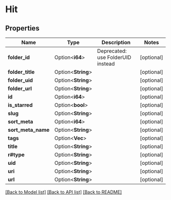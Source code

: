 # Hit

## Properties

Name | Type | Description | Notes
------------ | ------------- | ------------- | -------------
**folder_id** | Option<**i64**> | Deprecated: use FolderUID instead | [optional]
**folder_title** | Option<**String**> |  | [optional]
**folder_uid** | Option<**String**> |  | [optional]
**folder_url** | Option<**String**> |  | [optional]
**id** | Option<**i64**> |  | [optional]
**is_starred** | Option<**bool**> |  | [optional]
**slug** | Option<**String**> |  | [optional]
**sort_meta** | Option<**i64**> |  | [optional]
**sort_meta_name** | Option<**String**> |  | [optional]
**tags** | Option<**Vec<String>**> |  | [optional]
**title** | Option<**String**> |  | [optional]
**r#type** | Option<**String**> |  | [optional]
**uid** | Option<**String**> |  | [optional]
**uri** | Option<**String**> |  | [optional]
**url** | Option<**String**> |  | [optional]

[[Back to Model list]](../README.md#documentation-for-models) [[Back to API list]](../README.md#documentation-for-api-endpoints) [[Back to README]](../README.md)


